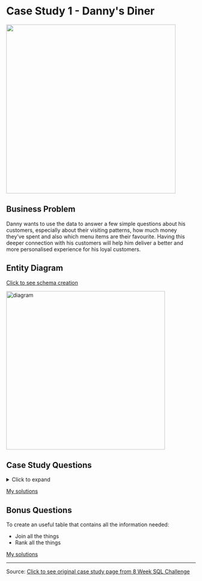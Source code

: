 # Case Study 1 - Danny's Diner

<img src="https://user-images.githubusercontent.com/122411152/213343979-748c5166-761f-4d49-9bbc-81594c7f9352.png" width="450" />

## Business Problem
Danny wants to use the data to answer a few simple questions about his customers, especially about their visiting patterns, how much money they’ve spent and also which menu items are their favourite. Having this deeper connection with his customers will help him deliver a better and more personalised experience for his loyal customers.

## Entity Diagram
[Click to see schema creation](00%20SchemaCreation.md)

<img width="422" alt="diagram" src="https://user-images.githubusercontent.com/122411152/213344062-34680331-9967-4eeb-8058-17994b4790c1.png">

## Case Study Questions
<details><summary>Click to expand</summary>
1. What is the total amount each customer spent at the restaurant?

2. How many days has each customer visited the restaurant?

3. What was the first item from the menu purchased by each customer?

4. What is the most purchased item on the menu and how many times was it purchased by all customers?

5. Which item was the most popular for each customer?

6. Which item was purchased first by the customer after they became a member?

7. Which item was purchased just before the customer became a member?

8. What are the total items and amount spent for each member before they became a member?

9. If each $1 spent equates to 10 points and sushi has a 2x points multiplier - how many points would each customer have?

10. In the first week after a customer joins the program (including their join date) they earn 2x points on all items, not just sushi - how many points do customer A and B have at the end of January?
</details>

[My solutions](01%20Questions_and_Solutions.md)

## Bonus Questions
To create an useful table that contains all the information needed:
  * Join all the things
  * Rank all the things

[My solutions](02%20Bonus_questions_solutions.md)

<hr>

Source: [Click to see original case study page from 8 Week SQL Challenge](https://8weeksqlchallenge.com/case-study-1/)
